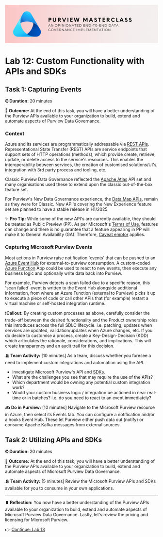 ![Banner](./assets/banner.png)

# Lab 12: Custom Functionality with APIs and SDKs

## Task 1: Capturing Events

**⏰ Duration:** 20 minutes

**🎯 Outcome:** At the end of this task, you will have a better understanding of the Purview APIs available to your organization to build, extend and automate aspects of Purview Data Governance.

### Context

Azure and its services are programmatically addressable via [REST APIs](https://learn.microsoft.com/rest/api/azure). Representational State Transfer (REST) APIs are service endpoints that support sets of HTTP operations (methods), which provide create, retrieve, update, or delete access to the service's resources. This enables the interoperability between services, the creation of customised solutions/UI's, integration with 3rd party process and tooling, etc.

Classic Purview Data Governance reflected the [Apache Atlas](https://atlas.apache.org) API set and many organisations used these to extend upon the classic out-of-the-box feature set.

For Purview's New Data Governance experience, the [Data Map APIs](https://learn.microsoft.com/rest/api/purview), remain as they were for Classic. New API's covering the New Experience feature set are planned to have a stable release in H1/2025.

✨ **Pro Tip:** While some of the new API's are currently available, they should be treated as Public Preview (PP). As per Microsoft's [Terms of Use](https://azure.microsoft.com/support/legal/preview-supplemental-terms/?msockid=2114a70960fe65991122b5c4618d6462), features can change and there is no guarantee that a feature appearing in PP will make it to General Availability (GA). Therefore, [Caveat emptor](https://en.wikipedia.org/wiki/Caveat_emptor) applies.

### Capturing Microsoft Purview Events

Most actions in Purview raise notification 'events' that can be pushed to an [Azure Event Hub](https://learn.microsoft.com/azure/event-hubs/event-hubs-about) for external-to-purview consumption. A custom-coded [Azure Function](https://learn.microsoft.com/azure/azure-functions/functions-overview) App could be used to react to new events, then execute any business logic and optionally write data back into Purview.

For example, Purview detects a scan failed due to a specific reason, this 'scan failed' event is written to the Event Hub alongside additional information, from where an Azure Function (external to Purview) picks it up to execute a piece of code or call other APIs that (for example) restart a virtual machine or self-hosted integration runtime.

❗**Callout:** By creating custom processes as above, carefully consider the trade-off between the desired functionality and the Product ownership roles this introduces across the full SDLC lifecycle. i.e. patching, updates when services are updated, validation/updates when Azure changes, etc. If you do decide to customise a process, create a Key-Design-Decision (KDD) which articulates the rationale, considerations, and implications. This will create transparency and an audit trail for this decision.

**🫂 Team Activity:** [10 minutes] As a team, discuss whether you foresee a need to implement custom integrations and automation using the API.

- Investigate Microsoft Purview's API and [SDKs](https://learn.microsoft.com/purview/tutorial-using-python-sdk).
- What are the challenges you see that may require the use of the APIs?
- Which department would be owning any potential custom integration work?
- Would your custom business logic / integration be actioned in near real-time or in batches? i.e. do you need to react to an event immediately?

**✍️ Do in Purview:** [10 minutes] Navigate to the Microsoft Purview resource in Azure, then select its Events tab. You can configure a notification and/or a hooks Event Hub. These let Purview either push data out (notify) or consume Apache Kafka messages from external sources.

## Task 2: Utilizing APIs and SDKs

**⏰ Duration:** 20 minutes

**🎯 Outcome:** At the end of this task, you will have a better understanding of the Purview APIs available to your organization to build, extend and automate aspects of Microsoft Purview Data Governance.

**🫂 Team Activity:** [5 minutes] Review the Microsoft Purview APIs and SDKs available for you to consume in your own applications.

---

**⏸️ Reflection:** You now have a better understanding of the Purview APIs available to your organization to build, extend and automate aspects of Microsoft Purview Data Governance. Lastly, let's review the pricing and licensing for Microsoft Purview.

👉 [Continue: Lab 13](./Lab-13%20-%20Pricing%20and%20Licensing.md)
